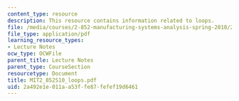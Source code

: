 ```yaml
---
content_type: resource
description: This resource contains information related to loops.
file: /media/courses/2-852-manufacturing-systems-analysis-spring-2010/2a492e1e011aa53ffe87fefef19d6461_MIT2_852S10_loops.pdf
file_type: application/pdf
learning_resource_types:
- Lecture Notes
ocw_type: OCWFile
parent_title: Lecture Notes
parent_type: CourseSection
resourcetype: Document
title: MIT2_852S10_loops.pdf
uid: 2a492e1e-011a-a53f-fe87-fefef19d6461
---
```

